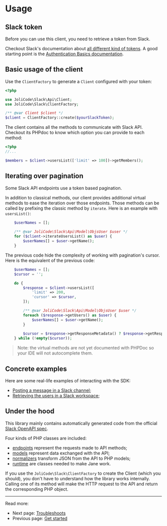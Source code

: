 # Usage

## Slack token

Before you can use this client, you need to retrieve a token from Slack.

Checkout Slack's documentation about [all different kind of tokens](https://api.slack.com/authentication/token-types).
A good starting point is the [Authentication Basics documentation](https://api.slack.com/authentication/basics).

## Basic usage of the client

Use the `ClientFactory` to generate a `Client` configured with your token:

```php
<?php

use JoliCode\Slack\Api\Client;
use JoliCode\Slack\ClientFactory;

/** @var Client $client */
$client = ClientFactory::create($yourSlackToken);
```

The client contains all the methods to communicate with Slack API. Checkout its
PHPdoc to know which option you can provide to each method:

```php
<?php
//...

$members = $client->usersList(['limit' => 100])->getMembers();
```

## Iterating over pagination

Some Slack API endpoints use a token based pagination.

In addition to classical methods, our client provides additional virtual methods
to ease the iteration over those endpoints. Those methods can be called by
prefixing the classic method by `iterate`. Here is an example with `usersList()`:

```php
    $userNames = [];
    
    /** @var JoliCode\Slack\Api\Model\ObjsUser $user */
    for ($client->iterateUsersList() as $user) {
        $userNames[] = $user->getName();
    }
```

The previous code hide the complexity of working with pagination's cursor. Here
is the equivalent of the previous code:

```php
    $userNames = [];
    $cursor = '';

    do {
        $response = $client->usersList([
            'limit' => 200,
            'cursor' => $cursor,
        ]);

        /** @var JoliCode\Slack\Api\Model\ObjsUser $user */
        foreach ($response->getUsers() as $user) {
            $userNames[] = $user->getName();
        }
        
        $cursor = $response->getResponseMetadata() ? $response->getResponseMetadata()->getNextCursor() : '';
    } while (!empty($cursor));
```

>Note: the virtual methods are not yet documented with PHPDoc so your IDE will
not autocomplete them.

## Concrete examples

Here are some real-life examples of interacting with the SDK:

- [Posting a message in a Slack channel](https://github.com/jolicode/slack-php-api/tree/main/docs/examples/posting-message.php);
- [Retrieving the users in a Slack workspace](https://github.com/jolicode/slack-php-api/tree/main/docs/examples/retrieve-users.php);

## Under the hood

This library mainly contains automatically generated code from the official
[Slack OpenAPI spec](https://github.com/slackapi/slack-api-specs).

Four kinds of PHP classes are included:
- [endpoints](https://github.com/jolicode/slack-php-api/tree/main/generated/Endpoint) represent the requests made to API methods;
- [models](https://github.com/jolicode/slack-php-api/tree/main/generated/Model) represent data exchanged with the API;
- [normalizers](https://github.com/jolicode/slack-php-api/tree/main/generated/Normalizer) transform JSON from the API to PHP models;
- [runtime](https://github.com/jolicode/slack-php-api/tree/main/generated/Runtime) are classes needed to make Jane work.

If you use the `JoliCode\Slack\ClientFactory` to create the Client (which you
should), you don't have to understand how the library works internally.
Calling one of its method will make the HTTP request to the API and return the
corresponding PHP object.

***

Read more:
- Next page: [Troubleshoots](3-troubleshoots.md)
- Previous page: [Get started](1-get-started.md)
